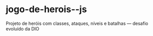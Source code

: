 # jogo-de-herois--js
 Projeto de heróis com classes, ataques, níveis e batalhas — desafio evoluído da DIO
